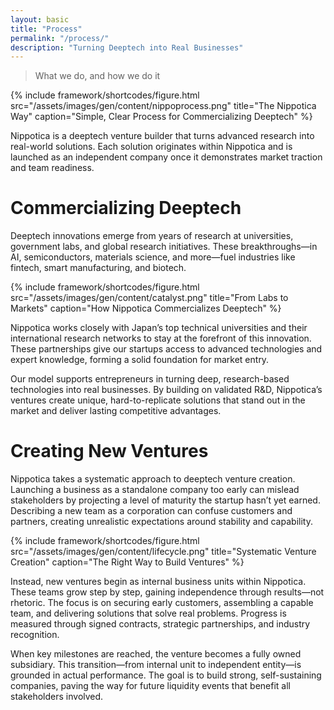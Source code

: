 ```yaml
---
layout: basic
title: "Process"
permalink: "/process/"
description: "Turning Deeptech into Real Businesses"
---
```


> What we do, and how we do it

{% include framework/shortcodes/figure.html src="/assets/images/gen/content/nippoprocess.png" title="The Nippotica Way" caption="Simple, Clear Process for Commercializing Deeptech" %}

Nippotica is a deeptech venture builder that turns advanced research into real-world solutions. Each solution originates within Nippotica and is launched as an independent company once it demonstrates market traction and team readiness.


# Commercializing Deeptech

Deeptech innovations emerge from years of research at universities, government labs, and global research initiatives. These breakthroughs—in AI, semiconductors, materials science, and more—fuel industries like fintech, smart manufacturing, and biotech.

{% include framework/shortcodes/figure.html src="/assets/images/gen/content/catalyst.png" title="From Labs to Markets" caption="How Nippotica Commercializes Deeptech" %}

Nippotica works closely with Japan’s top technical universities and their international research networks to stay at the forefront of this innovation. These partnerships give our startups access to advanced technologies and expert knowledge, forming a solid foundation for market entry.

Our model supports entrepreneurs in turning deep, research-based technologies into real businesses. By building on validated R&D, Nippotica’s ventures create unique, hard-to-replicate solutions that stand out in the market and deliver lasting competitive advantages.


# Creating New Ventures

Nippotica takes a systematic approach to deeptech venture creation. Launching a business as a standalone company too early can mislead stakeholders by projecting a level of maturity the startup hasn’t yet earned. Describing a new team as a corporation can confuse customers and partners, creating unrealistic expectations around stability and capability.

{% include framework/shortcodes/figure.html src="/assets/images/gen/content/lifecycle.png" title="Systematic Venture Creation" caption="The Right Way to Build Ventures" %}

Instead, new ventures begin as internal business units within Nippotica. These teams grow step by step, gaining independence through results—not rhetoric. The focus is on securing early customers, assembling a capable team, and delivering solutions that solve real problems. Progress is measured through signed contracts, strategic partnerships, and industry recognition.

When key milestones are reached, the venture becomes a fully owned subsidiary. This transition—from internal unit to independent entity—is grounded in actual performance. The goal is to build strong, self-sustaining companies, paving the way for future liquidity events that benefit all stakeholders involved.


